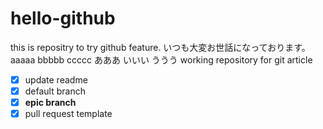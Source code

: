 # hello-github
this is repositry to try github feature.
いつも大変お世話になっております。
aaaaa
bbbbb
ccccc
あああ
いいい
ううう
working repository for git article
- [x] update readme
- [x] default branch
- [x] **epic branch**
- [x] pull request template
